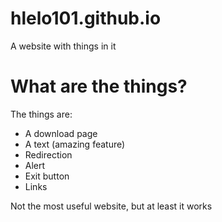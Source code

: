 # hlelo101.github.io
A website with things in it
# What are the things?
The things are:
- A download page
- A text (amazing feature)
- Redirection
- Alert
- Exit button
- Links

Not the most useful website, but at least it works
